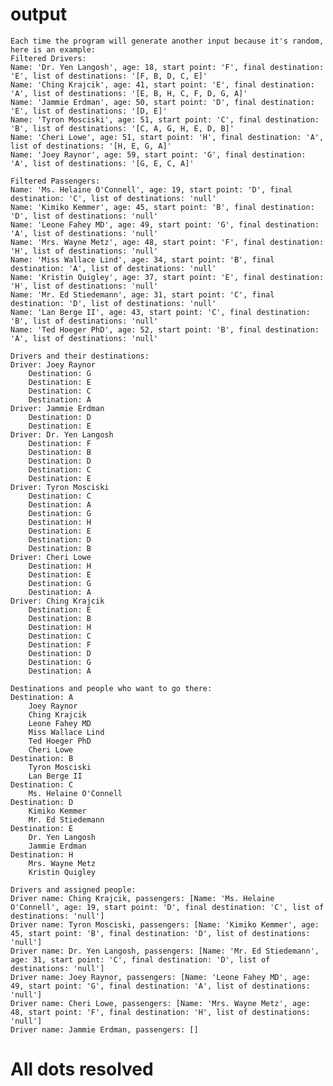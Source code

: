 # output
	Each time the program will generate another input because it's random, here is an example:
	Filtered Drivers:
	Name: 'Dr. Yen Langosh', age: 18, start point: 'F', final destination: 'E', list of destinations: '[F, B, D, C, E]'
	Name: 'Ching Krajcik', age: 41, start point: 'E', final destination: 'A', list of destinations: '[E, B, H, C, F, D, G, A]'
	Name: 'Jammie Erdman', age: 50, start point: 'D', final destination: 'E', list of destinations: '[D, E]'
	Name: 'Tyron Mosciski', age: 51, start point: 'C', final destination: 'B', list of destinations: '[C, A, G, H, E, D, B]'
	Name: 'Cheri Lowe', age: 51, start point: 'H', final destination: 'A', list of destinations: '[H, E, G, A]'
	Name: 'Joey Raynor', age: 59, start point: 'G', final destination: 'A', list of destinations: '[G, E, C, A]'
	
	Filtered Passengers:
	Name: 'Ms. Helaine O'Connell', age: 19, start point: 'D', final destination: 'C', list of destinations: 'null'
	Name: 'Kimiko Kemmer', age: 45, start point: 'B', final destination: 'D', list of destinations: 'null'
	Name: 'Leone Fahey MD', age: 49, start point: 'G', final destination: 'A', list of destinations: 'null'
	Name: 'Mrs. Wayne Metz', age: 48, start point: 'F', final destination: 'H', list of destinations: 'null'
	Name: 'Miss Wallace Lind', age: 34, start point: 'B', final destination: 'A', list of destinations: 'null'
	Name: 'Kristin Quigley', age: 37, start point: 'E', final destination: 'H', list of destinations: 'null'
	Name: 'Mr. Ed Stiedemann', age: 31, start point: 'C', final destination: 'D', list of destinations: 'null'
	Name: 'Lan Berge II', age: 43, start point: 'C', final destination: 'B', list of destinations: 'null'
	Name: 'Ted Hoeger PhD', age: 52, start point: 'B', final destination: 'A', list of destinations: 'null'
	
	Drivers and their destinations:
	Driver: Joey Raynor
		Destination: G
		Destination: E
		Destination: C
		Destination: A
	Driver: Jammie Erdman
		Destination: D
		Destination: E
	Driver: Dr. Yen Langosh
		Destination: F
		Destination: B
		Destination: D
		Destination: C
		Destination: E
	Driver: Tyron Mosciski
		Destination: C
		Destination: A
		Destination: G
		Destination: H
		Destination: E
		Destination: D
		Destination: B
	Driver: Cheri Lowe
		Destination: H
		Destination: E
		Destination: G
		Destination: A
	Driver: Ching Krajcik
		Destination: E
		Destination: B
		Destination: H
		Destination: C
		Destination: F
		Destination: D
		Destination: G
		Destination: A
	
	Destinations and people who want to go there:
	Destination: A
		Joey Raynor
		Ching Krajcik
		Leone Fahey MD
		Miss Wallace Lind
		Ted Hoeger PhD
		Cheri Lowe
	Destination: B
		Tyron Mosciski
		Lan Berge II
	Destination: C
		Ms. Helaine O'Connell
	Destination: D
		Kimiko Kemmer
		Mr. Ed Stiedemann
	Destination: E
		Dr. Yen Langosh
		Jammie Erdman
	Destination: H
		Mrs. Wayne Metz
		Kristin Quigley
	
	Drivers and assigned people:
	Driver name: Ching Krajcik, passengers: [Name: 'Ms. Helaine O'Connell', age: 19, start point: 'D', final destination: 'C', list of destinations: 'null']
	Driver name: Tyron Mosciski, passengers: [Name: 'Kimiko Kemmer', age: 45, start point: 'B', final destination: 'D', list of destinations: 'null']
	Driver name: Dr. Yen Langosh, passengers: [Name: 'Mr. Ed Stiedemann', age: 31, start point: 'C', final destination: 'D', list of destinations: 'null']
	Driver name: Joey Raynor, passengers: [Name: 'Leone Fahey MD', age: 49, start point: 'G', final destination: 'A', list of destinations: 'null']
	Driver name: Cheri Lowe, passengers: [Name: 'Mrs. Wayne Metz', age: 48, start point: 'F', final destination: 'H', list of destinations: 'null']
	Driver name: Jammie Erdman, passengers: []

    
# All dots resolved
